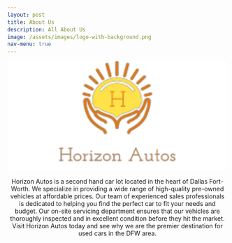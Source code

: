 ```yaml
---
layout: post
title: About Us
description: All About Us
image: /assets/images/logo-with-background.png
nav-menu: true
---
```

<p align="center">
<img src="/assets/images/horizon-autos-fulllogo.png" alt="Flowers in Chania" width="500" 
     height="250">
</p>
<p align= "center">
Horizon Autos is a second hand car lot located in the heart of Dallas Fort-Worth. We specialize in providing a wide range of high-quality pre-owned vehicles at affordable prices. Our team of experienced sales professionals is dedicated to helping you find the perfect car to fit your needs and budget. Our on-site servicing department ensures that our vehicles are thoroughly inspected and in excellent condition before they hit the market. Visit Horizon Autos today and see why we are the premier destination for used cars in the DFW area.